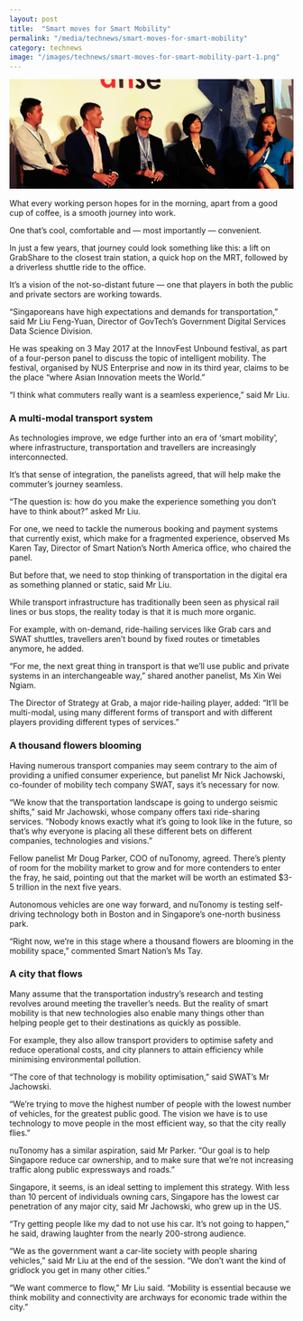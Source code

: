 ```yaml
---
layout: post
title:  "Smart moves for Smart Mobility"
permalink: "/media/technews/smart-moves-for-smart-mobility"
category: technews
image: "/images/technews/smart-moves-for-smart-mobility-part-1.png"
---
```


![smart moves for smart mobility](/images/technews/smart-moves-for-smart-mobility-part-1.png)

What every working person hopes for in the morning, apart from a good cup of coffee, is a smooth journey into work.

One that’s cool, comfortable and — most importantly — convenient.

In just a few years, that journey could look something like this: a lift on GrabShare to the closest train station, a quick hop on the MRT, followed by a driverless shuttle ride to the office.

It’s a vision of the not-so-distant future — one that players in both the public and private sectors are working towards.

“Singaporeans have high expectations and demands for transportation,” said Mr Liu Feng-Yuan, Director of GovTech’s Government Digital Services Data Science Division.

He was speaking on 3 May 2017 at the InnovFest Unbound festival, as part of a four-person panel to discuss the topic of intelligent mobility. The festival, organised by NUS Enterprise and now in its third year, claims to be the place “where Asian Innovation meets the World.”

“I think what commuters really want is a seamless experience,” said Mr Liu.

### **A multi-modal transport system**
As technologies improve, we edge further into an era of ‘smart mobility’, where infrastructure, transportation and travellers are increasingly interconnected.

It’s that sense of integration, the panelists agreed, that will help make the commuter’s journey seamless.

“The question is: how do you make the experience something you don’t have to think about?” asked Mr Liu.

For one, we need to tackle the numerous booking and payment systems that currently exist, which make for a fragmented experience, observed Ms Karen Tay, Director of Smart Nation’s North America office, who chaired the panel.

But before that, we need to stop thinking of transportation in the digital era as something planned or static, said Mr Liu.

While transport infrastructure has traditionally been seen as physical rail lines or bus stops,  the reality today is that it is much more organic.

For example, with on-demand, ride-hailing services like Grab cars and SWAT shuttles, travellers aren’t bound by fixed routes or timetables anymore, he added.

“For me, the next great thing in transport is that we’ll use public and private systems in an interchangeable way,” shared another panelist, Ms Xin Wei Ngiam.

The Director of Strategy at Grab, a major ride-hailing player, added: “It’ll be multi-modal, using many different forms of transport and with different players providing different types of services.”

### **A thousand flowers blooming**
Having numerous transport companies may seem contrary to the aim of providing a unified consumer experience, but panelist Mr Nick Jachowski, co-founder of mobility tech company SWAT, says it’s necessary for now.

“We know that the transportation landscape is going to undergo seismic shifts,” said Mr Jachowski, whose company offers taxi ride-sharing services. “Nobody knows exactly what it’s going to look like in the future, so that’s why everyone is placing all these different bets on different companies, technologies and visions.”

Fellow panelist Mr Doug Parker, COO of nuTonomy, agreed. There’s plenty of room for the mobility market to grow and for more contenders to enter the fray, he said, pointing out that the market will be worth an estimated $3-5 trillion in the next five years.

Autonomous vehicles are one way forward, and nuTonomy is testing self-driving technology both in Boston and in Singapore’s one-north business park.

“Right now, we’re in this stage where a thousand flowers are blooming in the mobility space,” commented Smart Nation’s Ms Tay.

### **A city that flows**
Many assume that the transportation industry’s research and testing revolves around meeting the traveller’s needs. But the reality of smart mobility is that new technologies also enable many things other than helping people get to their destinations as quickly as possible.

For example, they also allow transport providers to optimise safety and reduce operational costs, and city planners to attain efficiency while minimising environmental pollution.

“The core of that technology is mobility optimisation,” said SWAT’s Mr Jachowski.

“We’re trying to move the highest number of people with the lowest number of vehicles, for the greatest public good. The vision we have is to use technology to move people in the most efficient way, so that the city really flies.”

nuTonomy has a similar aspiration, said Mr Parker. “Our goal is to help Singapore reduce car ownership, and to make sure that we’re not increasing traffic along public expressways and roads.”

Singapore, it seems, is an ideal setting to implement this strategy. With less than 10 percent of individuals owning cars, Singapore has the lowest car penetration of any major city, said Mr Jachowski, who grew up in the US.

“Try getting people like my dad to not use his car. It’s not going to happen,” he said, drawing laughter from the nearly 200-strong audience.

“We as the government want a car-lite society with people sharing vehicles,” said Mr Liu at the end of the session. “We don’t want the kind of gridlock you get in many other cities.”

“We want commerce to flow,” Mr Liu said. “Mobility is essential because we think mobility and connectivity are archways for economic trade within the city.”
